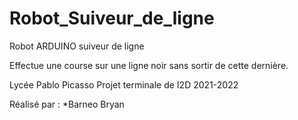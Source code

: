 # Robot_Suiveur_de_ligne
Robot ARDUINO suiveur de ligne

Effectue une course sur une ligne noir sans sortir de cette dernière.

Lycée Pablo Picasso
Projet terminale de I2D
2021-2022

Réalisé par :
*Barneo Bryan
